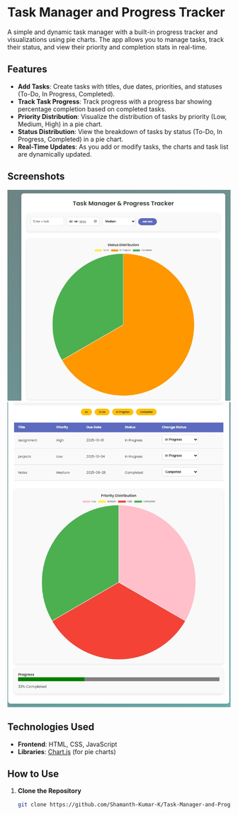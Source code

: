 # Task Manager and Progress Tracker

A simple and dynamic task manager with a built-in progress tracker and visualizations using pie charts. The app allows you to manage tasks, track their status, and view their priority and completion stats in real-time.

## Features
- **Add Tasks**: Create tasks with titles, due dates, priorities, and statuses (To-Do, In Progress, Completed).
- **Track Task Progress**: Track progress with a progress bar showing percentage completion based on completed tasks.
- **Priority Distribution**: Visualize the distribution of tasks by priority (Low, Medium, High) in a pie chart.
- **Status Distribution**: View the breakdown of tasks by status (To-Do, In Progress, Completed) in a pie chart.
- **Real-Time Updates**: As you add or modify tasks, the charts and task list are dynamically updated.

## Screenshots
![App Screenshot 1](./Screenshot_29-9-2025_211457_.jpeg)
![App Screenshot 2](./Screenshot_29-9-2025_211528_.jpeg)

## Technologies Used
- **Frontend**: HTML, CSS, JavaScript
- **Libraries**: [Chart.js](https://www.chartjs.org/) (for pie charts)

## How to Use
1. **Clone the Repository**
   ```bash
   git clone https://github.com/Shamanth-Kumar-K/Task-Manager-and-Progress_Tracker.git
